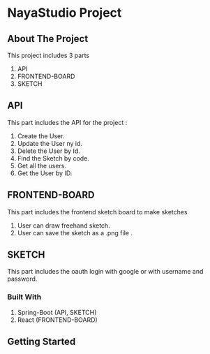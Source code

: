 # NayaStudio Project

## About The Project

This project includes 3 parts 
1. API
2. FRONTEND-BOARD
3. SKETCH


## API

This part includes the API for the project :
1. Create the User.
2. Update the User ny id.
3. Delete the User by Id.
4. Find the Sketch by code.
5. Get all the users. 
6. Get the User by ID.

## FRONTEND-BOARD

This part includes the frontend sketch board to make sketches

1. User can draw freehand sketch.
2. User can save the sketch as a .png file .


## SKETCH

This part includes the oauth login with google or with username and password.




### Built With

1. Spring-Boot (API, SKETCH)
2. React (FRONTEND-BOARD)


<!-- GETTING STARTED -->
## Getting Started





